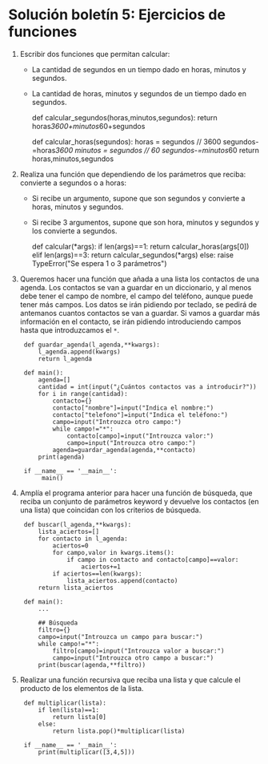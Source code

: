 # Solución boletín 5: Ejercicios de funciones

1. Escribir dos funciones que permitan calcular:

    * La cantidad de segundos en un tiempo dado en horas, minutos y segundos.
    * La cantidad de horas, minutos y segundos de un tiempo dado en segundos.

		def calcular_segundos(horas,minutos,segundos):
			return horas*3600+minutos*60+segundos			

		def calcular_horas(segundos):
			horas = segundos // 3600
			segundos-=horas*3600
			minutos = segundos // 60
			segundos-=minutos*60
			return horas,minutos,segundos


2. Realiza una función que dependiendo de los parámetros que reciba: convierte a segundos o a horas:

    * Si recibe un argumento, supone que son segundos y convierte a horas, minutos y segundos.
    * Si recibe 3 argumentos, supone que son hora, minutos y segundos y los convierte a segundos.

	    def calcular(*args):
		if len(args)==1:
			return calcular_horas(args[0])
		elif len(args)==3:
			return calcular_segundos(*args)
		else:
			raise TypeError("Se espera 1 o 3 parámetros")

3. Queremos hacer una función que añada a una lista los contactos de una agenda. Los contactos se van a guardar en un diccionario, y al menos debe tener el campo de nombre, el campo del teléfono, aunque puede tener más campos. Los datos se irán pidiendo por teclado, se pedirá de antemanos cuantos contactos se van a guardar. Si vamos a guardar más información en el contacto, se irán pidiendo introduciendo campos hasta que introduzcamos el `*`. 

		def guardar_agenda(l_agenda,**kwargs):
			l_agenda.append(kwargs)
			return l_agenda			

		def main():
			agenda=[]
			cantidad = int(input("¿Cuántos contactos vas a introducir?"))
			for i in range(cantidad):
				contacto={}
				contacto["nombre"]=input("Indica el nombre:")
				contacto["telefono"]=input("Indica el teléfono:")
				campo=input("Introuzca otro campo:")
				while campo!="*":
					contacto[campo]=input("Introuzca valor:")
					campo=input("Introuzca otro campo:")
				agenda=guardar_agenda(agenda,**contacto)
			print(agenda)			

		if __name__ == '__main__':
			 main()

4. Amplía el programa anterior para hacer una función de búsqueda, que reciba un conjunto de parámetros keyword y devuelve los contactos (en una lista) que coincidan con los criterios de búsqueda.

		def buscar(l_agenda,**kwargs):
			lista_aciertos=[]
			for contacto in l_agenda:
				aciertos=0
				for campo,valor in kwargs.items():
					if campo in contacto and contacto[campo]==valor:
						aciertos+=1
				if aciertos==len(kwargs):
					lista_aciertos.append(contacto)
			return lista_aciertos			

		def main():
			...
			
			## Búsqueda
			filtro={}
			campo=input("Introuzca un campo para buscar:")
			while campo!="*":
				filtro[campo]=input("Introuzca valor a buscar:")
				campo=input("Introuzca otro campo a buscar:")
			print(buscar(agenda,**filtro))

5. Realizar una función recursiva que reciba una lista y que calcule el producto de los elementos de la lista.

		def multiplicar(lista):
			if len(lista)==1:
				return lista[0]
			else:
				return lista.pop()*multiplicar(lista)			

		if __name__ == '__main__':
			print(multiplicar([3,4,5]))